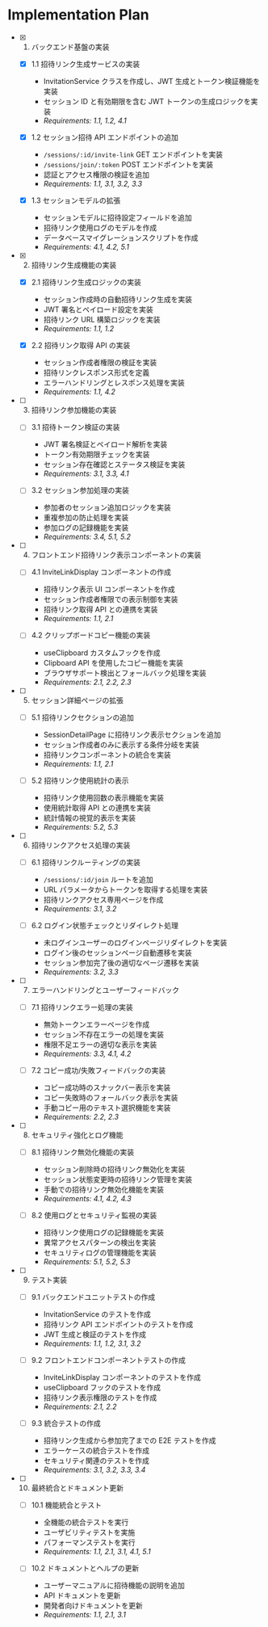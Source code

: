 # Implementation Plan

- [x] 1. バックエンド基盤の実装

  - [x] 1.1 招待リンク生成サービスの実装

    - InvitationService クラスを作成し、JWT 生成とトークン検証機能を実装
    - セッション ID と有効期限を含む JWT トークンの生成ロジックを実装
    - _Requirements: 1.1, 1.2, 4.1_

  - [x] 1.2 セッション招待 API エンドポイントの追加

    - `/sessions/:id/invite-link` GET エンドポイントを実装
    - `/sessions/join/:token` POST エンドポイントを実装
    - 認証とアクセス権限の検証を追加
    - _Requirements: 1.1, 3.1, 3.2, 3.3_

  - [x] 1.3 セッションモデルの拡張
    - セッションモデルに招待設定フィールドを追加
    - 招待リンク使用ログのモデルを作成
    - データベースマイグレーションスクリプトを作成
    - _Requirements: 4.1, 4.2, 5.1_

- [x] 2. 招待リンク生成機能の実装

  - [x] 2.1 招待リンク生成ロジックの実装

    - セッション作成時の自動招待リンク生成を実装
    - JWT 署名とペイロード設定を実装
    - 招待リンク URL 構築ロジックを実装
    - _Requirements: 1.1, 1.2_

  - [x] 2.2 招待リンク取得 API の実装
    - セッション作成者権限の検証を実装
    - 招待リンクレスポンス形式を定義
    - エラーハンドリングとレスポンス処理を実装
    - _Requirements: 1.1, 4.2_

- [ ] 3. 招待リンク参加機能の実装

  - [ ] 3.1 招待トークン検証の実装

    - JWT 署名検証とペイロード解析を実装
    - トークン有効期限チェックを実装
    - セッション存在確認とステータス検証を実装
    - _Requirements: 3.1, 3.3, 4.1_

  - [ ] 3.2 セッション参加処理の実装
    - 参加者のセッション追加ロジックを実装
    - 重複参加の防止処理を実装
    - 参加ログの記録機能を実装
    - _Requirements: 3.4, 5.1, 5.2_

- [ ] 4. フロントエンド招待リンク表示コンポーネントの実装

  - [ ] 4.1 InviteLinkDisplay コンポーネントの作成

    - 招待リンク表示 UI コンポーネントを作成
    - セッション作成者権限での表示制御を実装
    - 招待リンク取得 API との連携を実装
    - _Requirements: 1.1, 2.1_

  - [ ] 4.2 クリップボードコピー機能の実装
    - useClipboard カスタムフックを作成
    - Clipboard API を使用したコピー機能を実装
    - ブラウザサポート検出とフォールバック処理を実装
    - _Requirements: 2.1, 2.2, 2.3_

- [ ] 5. セッション詳細ページの拡張

  - [ ] 5.1 招待リンクセクションの追加

    - SessionDetailPage に招待リンク表示セクションを追加
    - セッション作成者のみに表示する条件分岐を実装
    - 招待リンクコンポーネントの統合を実装
    - _Requirements: 1.1, 2.1_

  - [ ] 5.2 招待リンク使用統計の表示
    - 招待リンク使用回数の表示機能を実装
    - 使用統計取得 API との連携を実装
    - 統計情報の視覚的表示を実装
    - _Requirements: 5.2, 5.3_

- [ ] 6. 招待リンクアクセス処理の実装

  - [ ] 6.1 招待リンクルーティングの実装

    - `/sessions/:id/join` ルートを追加
    - URL パラメータからトークンを取得する処理を実装
    - 招待リンクアクセス専用ページを作成
    - _Requirements: 3.1, 3.2_

  - [ ] 6.2 ログイン状態チェックとリダイレクト処理
    - 未ログインユーザーのログインページリダイレクトを実装
    - ログイン後のセッションページ自動遷移を実装
    - セッション参加完了後の適切なページ遷移を実装
    - _Requirements: 3.2, 3.3_

- [ ] 7. エラーハンドリングとユーザーフィードバック

  - [ ] 7.1 招待リンクエラー処理の実装

    - 無効トークンエラーページを作成
    - セッション不存在エラーの処理を実装
    - 権限不足エラーの適切な表示を実装
    - _Requirements: 3.3, 4.1, 4.2_

  - [ ] 7.2 コピー成功/失敗フィードバックの実装
    - コピー成功時のスナックバー表示を実装
    - コピー失敗時のフォールバック表示を実装
    - 手動コピー用のテキスト選択機能を実装
    - _Requirements: 2.2, 2.3_

- [ ] 8. セキュリティ強化とログ機能

  - [ ] 8.1 招待リンク無効化機能の実装

    - セッション削除時の招待リンク無効化を実装
    - セッション状態変更時の招待リンク管理を実装
    - 手動での招待リンク無効化機能を実装
    - _Requirements: 4.1, 4.2, 4.3_

  - [ ] 8.2 使用ログとセキュリティ監視の実装
    - 招待リンク使用ログの記録機能を実装
    - 異常アクセスパターンの検出を実装
    - セキュリティログの管理機能を実装
    - _Requirements: 5.1, 5.2, 5.3_

- [ ] 9. テスト実装

  - [ ] 9.1 バックエンドユニットテストの作成

    - InvitationService のテストを作成
    - 招待リンク API エンドポイントのテストを作成
    - JWT 生成と検証のテストを作成
    - _Requirements: 1.1, 1.2, 3.1, 3.2_

  - [ ] 9.2 フロントエンドコンポーネントテストの作成

    - InviteLinkDisplay コンポーネントのテストを作成
    - useClipboard フックのテストを作成
    - 招待リンク表示権限のテストを作成
    - _Requirements: 2.1, 2.2_

  - [ ] 9.3 統合テストの作成
    - 招待リンク生成から参加完了までの E2E テストを作成
    - エラーケースの統合テストを作成
    - セキュリティ関連のテストを作成
    - _Requirements: 3.1, 3.2, 3.3, 3.4_

- [ ] 10. 最終統合とドキュメント更新

  - [ ] 10.1 機能統合とテスト

    - 全機能の統合テストを実行
    - ユーザビリティテストを実施
    - パフォーマンステストを実行
    - _Requirements: 1.1, 2.1, 3.1, 4.1, 5.1_

  - [ ] 10.2 ドキュメントとヘルプの更新
    - ユーザーマニュアルに招待機能の説明を追加
    - API ドキュメントを更新
    - 開発者向けドキュメントを更新
    - _Requirements: 1.1, 2.1, 3.1_
